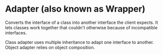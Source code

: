 # Adapter (also known as Wrapper)
Converts the interface of a class into another interface the client expects. It lets
classes work together that couldn't otherwise because of incompatible interfaces.

Class adapter uses multiple inheritance to adapt one interface to another.
Object adapter relies on object composition.
